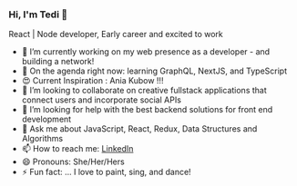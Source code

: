 ### Hi, I'm Tedi 👋 
React | Node developer, 
Early career and excited to work

<!--
**Tedicode/Tedicode** is a ✨ _special_ ✨ repository because its `README.md` (this file) appears on your GitHub profile.

-->



- 🔭 I’m currently working on my web presence as a developer - and building a network!
- 🌱 On the agenda right now: learning GraphQL, NextJS, and TypeScript
-  :heart_eyes:  Current Inspiration : Ania Kubow !!! 
- 👯 I’m looking to collaborate on creative fullstack applications that connect users and incorporate social APIs
- 🤔 I’m looking for help with the best backend solutions for front end development 
- 💬 Ask me about JavaScript, React, Redux, Data Structures and Algorithms
- 📫 How to reach me: [LinkedIn](https://www.linkedin.com/in/tedilowney "Tedi's LinkedIn Page")
- 😄 Pronouns: She/Her/Hers
- ⚡ Fun fact: ... I love to paint, sing, and dance!

